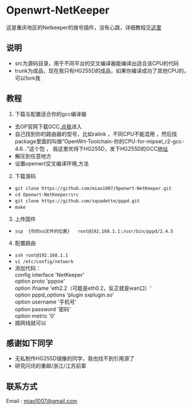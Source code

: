 Openwrt-NetKeeper
=================

这是重庆地区的Netkeeper的拨号插件，没有心跳，详细教程见[这里](http://www.right.com.cn/forum/thread-141979-1-1.html)

说明
-----------------
* src为源码目录，用于不同平台的交叉编译器能编译出适合该CPU的代码
* trunk为成品，现在我只有HG255D的成品，如果你编译成功了其他CPU的，可以fork我

教程
-----------------
1. 下载与配置适合你的gcc编译器
  * 去OP官网下载GCC,[点我](http://downloads.openwrt.org.cn/PandoraBox/)进入
  * 自己找到你的路由器的型号，比如ralink ，不同CPU不能混用 ，然后找package里面的叫做“OpenWrt-Toolchain-你的CPU-for-mipsel_r2-gcc-4.6...”这个包 ， 我这里优待下HG255D，发下HG255D的GCC[地址](http://downloads.openwrt.org.cn/PandoraBox/ralink/rt305x/packages/OpenWrt-Toolchain-ralink-for-mipsel_r2-gcc-4.6-linaro_uClibc-0.9.33.2.tar.bz2)
  * 解压到任意地方
  * 设置openwrt交叉编译环境,方法

2. 下载源码
  * `git clone https://github.com/miao1007/Openwrt-NetKeeper.git`
  * `cd Openwrt-NetKeeper/src`
  * `git clone https://github.com/squadette/pppd.git`
  * `make`

3. 上传固件
  * `scp  {你的so文件的位置}   root@192.168.1.1:/usr/bin/pppd/2.4.5`

4. 配置路由
  * `ssh root@192.168.1.1`
  * `vi /etc/config/network`
  * 添加代码：  
     config interface 'NetKeeper'  
        option proto 'pppoe'  
        option ifname 'eth2.2（可能是eth0.2，反正就是wan口）'  
        option pppd_options 'plugin sxplugin.so'  
        option username '手机号'  
        option password '密码'  
        option metric '0'  
  * 插网线就可以

感谢如下同学
-----------------
* 无私制作HG255D镜像的同学，我也找不到引用源了
* 研究闪讯的重邮/浙江/江苏前辈

联系方式
-----------------
Email : miao1007@gmail.com
